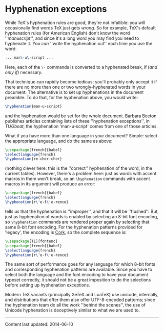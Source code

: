 # Hyphenation exceptions

While TeX's hyphenation rules are good, they're not infallible: you
will occasionally find words TeX just gets _wrong_.  So for
example, TeX's default hyphenation rules (for American English) don't
know the word ''_manuscript_'', and since it's a long word you
may find you need to hyphenate it.  You _can_ ''write the
hyphenation out'' each time you use the word:
```latex
... man\-u\-script ...
```
Here, each of the `\-` commands is converted to a hyphenated break,
if (_and only if_) necessary.

That technique can rapidly become tedious: you'll probably only accept
it if there are no more than one or two wrongly-hyphenated words in
your document.  The alternative is to set up hyphenations in the
document preamble.  To do that, for the hyphenation above, you would
write:
```latex
\hyphenation{man-u-script}
```
and the hyphenation would be set for the whole document.  Barbara
Beeton publishes articles containing lists of these ''hyphenation
exceptions'', in _TUGboat_; the hyphenation 'man-u-script'
comes from one of those articles.

What if you have more than one language in your document?  Simple:
select the appropriate language, and do the same as above:
```latex
\usepackage[french]{babel}
\selectlanguage{french}
\hyphenation{re-cher-cher}
```
(nothing clever here: this is the ''correct'' hyphenation of the word,
in the current tables).  However, there's a problem here: just as
words with accent macros in them won't break, so an `\hyphenation`
commands with accent macros in its argument will produce an error:
```latex
\usepackage[french]{babel}
\selectlanguage{french}
\hyphenation{r\'e-f\'e-rence}
```
tells us that the hyphenation is ''improper'', and that it will be ''flushed''.
But, just as hyphenation of words is enabled by selecting an 8-bit
font encoding, so `\hyphenation` commands are rendered proper again
by selecting that same 8-bit font encoding.  For the hyphenation
patterns provided for 'legacy', the encoding is
[Cork](./FAQ-ECfonts.html), so the complete sequence is:
```latex
\usepackage[T1]{fontenc}
\usepackage[french]{babel}
\selectlanguage{french}
\hyphenation{r\'e-f\'e-rence}
```
The same sort of performance goes for any language for which 8-bit
fonts and corresponding hyphenation patterns are available.  Since you
have to select both the language and the font encoding to have your
document typeset correctly, it should not be a great imposition to do
the selections before setting up hyphenation exceptions.

Modern TeX variants (principally XeTeX and LuaTeX) use unicode,
internally, and distributions that offer them also offer
UTF-8-encoded patterns; since the hyphenation team do all the
work ''behind the scenes'', the use of Unicode hyphenation is
deceptively similar to what we are used to.


----

Content last updated: 2014-06-10
